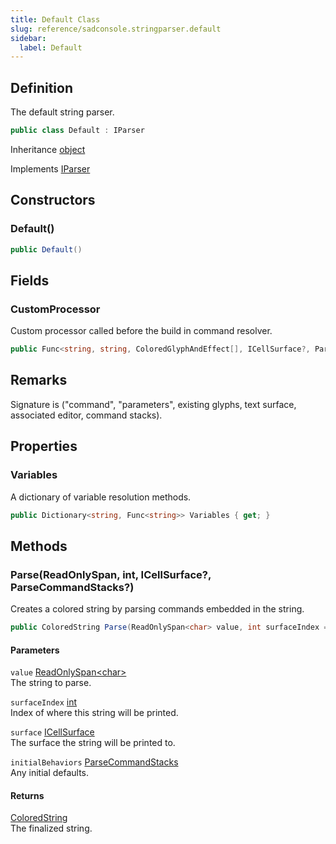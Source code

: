 ```yaml
---
title: Default Class
slug: reference/sadconsole.stringparser.default
sidebar:
  label: Default
---
```

## Definition

The default string parser.

```csharp title="C#"
public class Default : IParser
```

Inheritance [object](https://learn.microsoft.com/dotnet/api/system.object/)

Implements [IParser](../sadconsole.stringparser.iparser/)

## Constructors

### Default()

```csharp title="C#"
public Default()
```


## Fields

### CustomProcessor

Custom processor called before the build in command resolver.

```csharp title="C#"
public Func<string, string, ColoredGlyphAndEffect[], ICellSurface?, ParseCommandStacks?, ParseCommandBase?>? CustomProcessor
```
## Remarks

Signature is ("command", "parameters", existing glyphs, text surface, associated editor, command stacks).

## Properties

### Variables

A dictionary of variable resolution methods.

```csharp title="C#"
public Dictionary<string, Func<string>> Variables { get; }
```

## Methods

### Parse(ReadOnlySpan<char>, int, ICellSurface?, ParseCommandStacks?)

Creates a colored string by parsing commands embedded in the string.

```csharp title="C#"
public ColoredString Parse(ReadOnlySpan<char> value, int surfaceIndex = -1, ICellSurface? surface = null, ParseCommandStacks? initialBehaviors = null)
```

#### Parameters

`value` [ReadOnlySpan\<char\>](https://learn.microsoft.com/dotnet/api/system.readonlyspan-1/)  
The string to parse.

`surfaceIndex` [int](https://learn.microsoft.com/dotnet/api/system.int32/)  
Index of where this string will be printed.

`surface` [ICellSurface](../sadconsole.icellsurface/)  
The surface the string will be printed to.

`initialBehaviors` [ParseCommandStacks](../sadconsole.stringparser.parsecommandstacks/)  
Any initial defaults.

#### Returns

[ColoredString](../sadconsole.coloredstring/)  
The finalized string.
